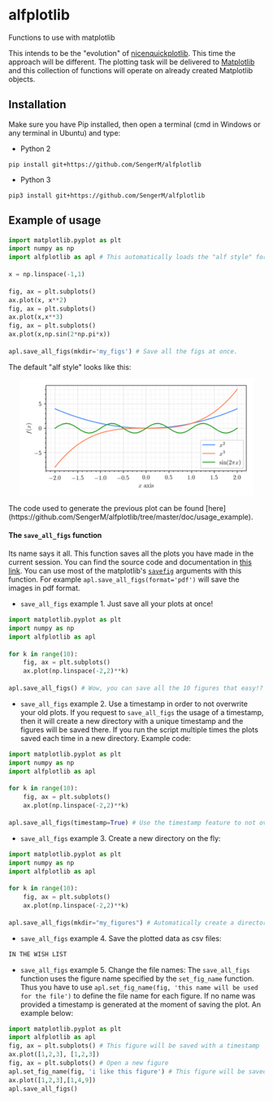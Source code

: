 # alfplotlib
Functions to use with matplotlib

This intends to be the "evolution" of [nicenquickplotlib](https://github.com/SengerM/nicenquickplotlib). This time the approach will be different. The plotting task will be delivered to [Matplotlib](https://matplotlib.org/) and this collection of functions will operate on already created Matplotlib objects.

Installation
------------

Make sure you have Pip installed, then open a terminal (cmd in Windows or any terminal in Ubuntu) and type:
- Python 2
```
pip install git+https://github.com/SengerM/alfplotlib
```
- Python 3
```
pip3 install git+https://github.com/SengerM/alfplotlib
```

Example of usage
----------------

```Python
import matplotlib.pyplot as plt
import numpy as np
import alfplotlib as apl # This automatically loads the "alf style" for the plots.

x = np.linspace(-1,1)

fig, ax = plt.subplots()
ax.plot(x, x**2)
fig, ax = plt.subplots()
ax.plot(x,x**3)
fig, ax = plt.subplots()
ax.plot(x,np.sin(2*np.pi*x))

apl.save_all_figs(mkdir='my_figs') # Save all the figs at once.
```
The default "alf style" looks like this:
<p align="center">
  <img width="460" src="https://github.com/SengerM/alfplotlib/blob/master/doc/usage_example/my_figs/Figure%201.png">
</p>
The code used to generate the previous plot can be found [here](https://github.com/SengerM/alfplotlib/tree/master/doc/usage_example).

#### The ```save_all_figs``` function
Its name says it all. This function saves all the plots you have made in the current session. You can find the source code and documentation in [this link](https://github.com/SengerM/alfplotlib/blob/master/alfplotlib/core.py). You can use most of the matplotlib's [```savefig```](https://matplotlib.org/api/_as_gen/matplotlib.pyplot.savefig.html) arguments with this function. For example ```apl.save_all_figs(format='pdf')``` will save the images in pdf format.

- ```save_all_figs``` example 1. Just save all your plots at once!
```Python
import matplotlib.pyplot as plt
import numpy as np
import alfplotlib as apl

for k in range(10):
	fig, ax = plt.subplots()
	ax.plot(np.linspace(-2,2)**k)

apl.save_all_figs() # Wow, you can save all the 10 figures that easy!?
```
- ```save_all_figs``` example 2. Use a timestamp in order to not overwrite your old plots. If you request to ```save_all_figs``` the usage of a timestamp, then it will create a new directory with a unique timestamp and the figures will be saved there. If you run the script multiple times the plots saved each time in a new directory. Example code:
```Python
import matplotlib.pyplot as plt
import numpy as np
import alfplotlib as apl

for k in range(10):
	fig, ax = plt.subplots()
	ax.plot(np.linspace(-2,2)**k)

apl.save_all_figs(timestamp=True) # Use the timestamp feature to not overwrite your images each time you save your plots.
```
- ```save_all_figs``` example 3. Create a new directory on the fly:
```Python
import matplotlib.pyplot as plt
import numpy as np
import alfplotlib as apl

for k in range(10):
	fig, ax = plt.subplots()
	ax.plot(np.linspace(-2,2)**k)

apl.save_all_figs(mkdir="my_figures") # Automatically create a directory to save your figures.
```
- ```save_all_figs``` example 4. Save the plotted data as csv files:
```Python
IN THE WISH LIST
```
- ```save_all_figs``` example 5. Change the file names:
The ```save_all_figs``` function uses the figure name specified by the ```set_fig_name``` function. Thus you have to use ```apl.set_fig_name(fig, 'this name will be used for the file')``` to define the file name for each figure. If no name was provided a timestamp is generated at the moment of saving the plot. An example below:
```Python
import matplotlib.pyplot as plt
import alfplotlib as apl
fig, ax = plt.subplots() # This figure will be saved with a timestamp
ax.plot([1,2,3], [1,2,3])
fig, ax = plt.subplots() # Open a new figure
apl.set_fig_name(fig, 'i like this figure') # This figure will be saved with this name
ax.plot([1,2,3],[1,4,9])
apl.save_all_figs()
```
